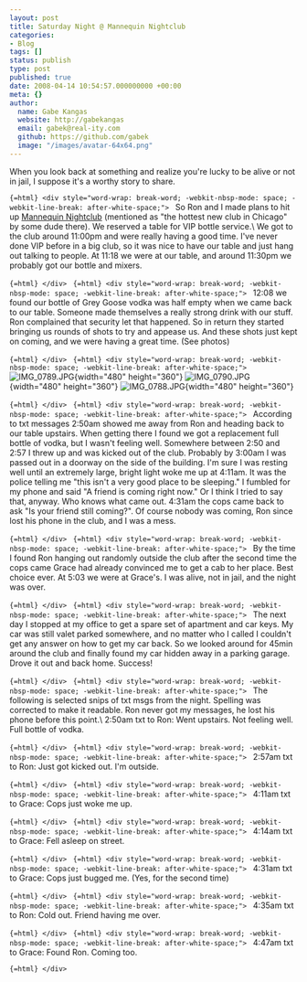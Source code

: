 ```yaml
---
layout: post
title: Saturday Night @ Mannequin Nightclub
categories:
- Blog
tags: []
status: publish
type: post
published: true
date: 2008-04-14 10:54:57.000000000 +00:00
meta: {}
author:
  name: Gabe Kangas
  website: http://gabekangas
  email: gabek@real-ity.com
  github: https://github.com/gabek
  image: "/images/avatar-64x64.png"
---
```

When you look back at something and realize you\'re lucky to be alive or not in jail, I suppose it\'s a worthy story to share.

```{=html} <div style="word-wrap: break-word; -webkit-nbsp-mode: space; -webkit-line-break: after-white-space;"> ``` So Ron and I made plans to hit up [Mannequin Nightclub](http://mannequinchicago.com/) (mentioned as \"the hottest new club in Chicago\" by some dude there). We reserved a table for VIP bottle service.\ We got to the club around 11:00pm and were really having a good time.  I\'ve never done VIP before in a big club, so it was nice to have our table and just hang out talking to people. At 11:18 we were at our table, and around 11:30pm we probably got our bottle and mixers.

```{=html} </div> ``` ```{=html} <div style="word-wrap: break-word; -webkit-nbsp-mode: space; -webkit-line-break: after-white-space;"> ``` 12:08 we found our bottle of Grey Goose vodka was half empty when we came back to our table. Someone made themselves a really strong drink with our stuff. Ron complained that security let that happened. So in return they started bringing us rounds of shots to try and appease us.  And these shots just kept on coming, and we were having a great time.  (See photos)

```{=html} </div> ``` ```{=html} <div style="word-wrap: break-word; -webkit-nbsp-mode: space; -webkit-line-break: after-white-space;"> ``` ![IMG\_0789.JPG](http://www.real-ity.com/blog/wp-content/uploads/2008/04/IMG_0789.jpg){width="480" height="360"} ![IMG\_0790.JPG](http://www.real-ity.com/blog/wp-content/uploads/2008/04/IMG_0790.jpg){width="480" height="360"} ![IMG\_0788.JPG](http://www.real-ity.com/blog/wp-content/uploads/2008/04/IMG_0788.jpg){width="480" height="360"}

```{=html} </div> ``` ```{=html} <div style="word-wrap: break-word; -webkit-nbsp-mode: space; -webkit-line-break: after-white-space;"> ``` According to txt messages 2:50am showed me away from Ron and heading back to our table upstairs. When getting there I found we got a replacement full bottle of vodka, but I wasn\'t feeling well. Somewhere between 2:50 and 2:57 I threw up and was kicked out of the club.  Probably by 3:00am I was passed out in a doorway on the side of the building. I\'m sure I was resting well until an extremely large, bright light woke me up at 4:11am. It was the police telling me \"this isn\'t a very good place to be sleeping.\" I fumbled for my phone and said \"A friend is coming right now.\" Or I think I tried to say
that, anyway.  Who knows what came out. 4:31am the cops came back to ask \"Is your friend still coming?\". Of course nobody was coming, Ron since lost his phone in the club, and I was a mess.

```{=html} </div> ``` ```{=html} <div style="word-wrap: break-word; -webkit-nbsp-mode: space; -webkit-line-break: after-white-space;"> ``` By the time I found Ron hanging out randomly outside the club after the second time the cops came Grace had already convinced me to get a cab to her place. Best choice ever. At 5:03 we were at Grace\'s. I was alive, not in jail, and the night was over.

```{=html} </div> ``` ```{=html} <div style="word-wrap: break-word; -webkit-nbsp-mode: space; -webkit-line-break: after-white-space;"> ``` The next day I stopped at my office to get a spare set of apartment and car keys. My car was still valet parked somewhere, and no matter who I called I couldn\'t get any answer on how to get my car back. So we looked around for 45min around the club and finally found my car hidden away in a parking garage. Drove it out and back home. Success!

```{=html} </div> ``` ```{=html} <div style="word-wrap: break-word; -webkit-nbsp-mode: space; -webkit-line-break: after-white-space;"> ``` The following is selected snips of txt msgs from the night. Spelling was corrected to make it readable. Ron never got my messages, he lost his phone before this point.\ 2:50am txt to Ron: Went upstairs. Not feeling well. Full bottle of vodka.

```{=html} </div> ``` ```{=html} <div style="word-wrap: break-word; -webkit-nbsp-mode: space; -webkit-line-break: after-white-space;"> ``` 2:57am txt to Ron: Just got kicked out. I\'m outside.

```{=html} </div> ``` ```{=html} <div style="word-wrap: break-word; -webkit-nbsp-mode: space; -webkit-line-break: after-white-space;"> ``` 4:11am txt to Grace: Cops just woke me up.

```{=html} </div> ``` ```{=html} <div style="word-wrap: break-word; -webkit-nbsp-mode: space; -webkit-line-break: after-white-space;"> ``` 4:14am txt to Grace: Fell asleep on street.

```{=html} </div> ``` ```{=html} <div style="word-wrap: break-word; -webkit-nbsp-mode: space; -webkit-line-break: after-white-space;"> ``` 4:31am txt to Grace: Cops just bugged me. (Yes, for the second time)

```{=html} </div> ``` ```{=html} <div style="word-wrap: break-word; -webkit-nbsp-mode: space; -webkit-line-break: after-white-space;"> ``` 4:35am txt to Ron: Cold out. Friend having me over.

```{=html} </div> ``` ```{=html} <div style="word-wrap: break-word; -webkit-nbsp-mode: space; -webkit-line-break: after-white-space;"> ``` 4:47am txt to Grace: Found Ron. Coming too.

```{=html} </div> ```
